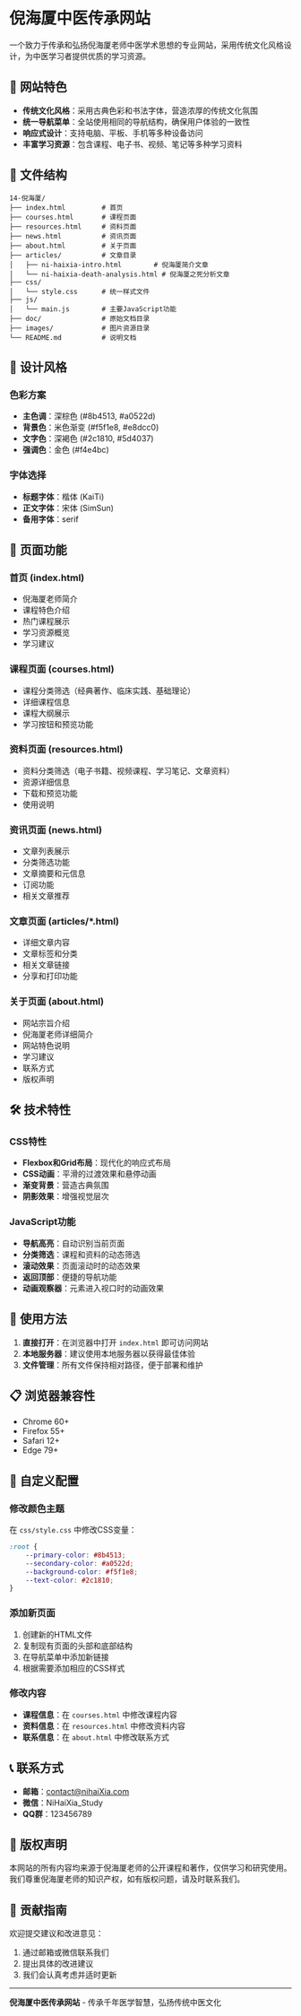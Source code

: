 # 倪海厦中医传承网站

一个致力于传承和弘扬倪海厦老师中医学术思想的专业网站，采用传统文化风格设计，为中医学习者提供优质的学习资源。

## 🌟 网站特色

- **传统文化风格**：采用古典色彩和书法字体，营造浓厚的传统文化氛围
- **统一导航菜单**：全站使用相同的导航结构，确保用户体验的一致性
- **响应式设计**：支持电脑、平板、手机等多种设备访问
- **丰富学习资源**：包含课程、电子书、视频、笔记等多种学习资料

## 📁 文件结构

```
14-倪海厦/
├── index.html         # 首页
├── courses.html       # 课程页面
├── resources.html     # 资料页面
├── news.html          # 资讯页面
├── about.html         # 关于页面
├── articles/          # 文章目录
│   ├── ni-haixia-intro.html        # 倪海厦简介文章
│   └── ni-haixia-death-analysis.html # 倪海厦之死分析文章
├── css/
│   └── style.css      # 统一样式文件
├── js/
│   └── main.js        # 主要JavaScript功能
├── doc/               # 原始文档目录
├── images/            # 图片资源目录
└── README.md          # 说明文档
```

## 🎨 设计风格

### 色彩方案
- **主色调**：深棕色 (#8b4513, #a0522d)
- **背景色**：米色渐变 (#f5f1e8, #e8dcc0)
- **文字色**：深褐色 (#2c1810, #5d4037)
- **强调色**：金色 (#f4e4bc)

### 字体选择
- **标题字体**：楷体 (KaiTi)
- **正文字体**：宋体 (SimSun)
- **备用字体**：serif

## 📱 页面功能

### 首页 (index.html)
- 倪海厦老师简介
- 课程特色介绍
- 热门课程展示
- 学习资源概览
- 学习建议

### 课程页面 (courses.html)
- 课程分类筛选（经典著作、临床实践、基础理论）
- 详细课程信息
- 课程大纲展示
- 学习按钮和预览功能

### 资料页面 (resources.html)
- 资料分类筛选（电子书籍、视频课程、学习笔记、文章资料）
- 资源详细信息
- 下载和预览功能
- 使用说明

### 资讯页面 (news.html)
- 文章列表展示
- 分类筛选功能
- 文章摘要和元信息
- 订阅功能
- 相关文章推荐

### 文章页面 (articles/*.html)
- 详细文章内容
- 文章标签和分类
- 相关文章链接
- 分享和打印功能

### 关于页面 (about.html)
- 网站宗旨介绍
- 倪海厦老师详细简介
- 网站特色说明
- 学习建议
- 联系方式
- 版权声明

## 🛠️ 技术特性

### CSS特性
- **Flexbox和Grid布局**：现代化的响应式布局
- **CSS动画**：平滑的过渡效果和悬停动画
- **渐变背景**：营造古典氛围
- **阴影效果**：增强视觉层次

### JavaScript功能
- **导航高亮**：自动识别当前页面
- **分类筛选**：课程和资料的动态筛选
- **滚动效果**：页面滚动时的动态效果
- **返回顶部**：便捷的导航功能
- **动画观察器**：元素进入视口时的动画效果

## 🚀 使用方法

1. **直接打开**：在浏览器中打开 `index.html` 即可访问网站
2. **本地服务器**：建议使用本地服务器以获得最佳体验
3. **文件管理**：所有文件保持相对路径，便于部署和维护

## 📋 浏览器兼容性

- Chrome 60+
- Firefox 55+
- Safari 12+
- Edge 79+

## 🔧 自定义配置

### 修改颜色主题
在 `css/style.css` 中修改CSS变量：
```css
:root {
    --primary-color: #8b4513;
    --secondary-color: #a0522d;
    --background-color: #f5f1e8;
    --text-color: #2c1810;
}
```

### 添加新页面
1. 创建新的HTML文件
2. 复制现有页面的头部和底部结构
3. 在导航菜单中添加新链接
4. 根据需要添加相应的CSS样式

### 修改内容
- **课程信息**：在 `courses.html` 中修改课程内容
- **资料信息**：在 `resources.html` 中修改资料内容
- **联系信息**：在 `about.html` 中修改联系方式

## 📞 联系方式

- **邮箱**：contact@nihaiXia.com
- **微信**：NiHaiXia_Study
- **QQ群**：123456789

## 📄 版权声明

本网站的所有内容均来源于倪海厦老师的公开课程和著作，仅供学习和研究使用。我们尊重倪海厦老师的知识产权，如有版权问题，请及时联系我们。

## 🤝 贡献指南

欢迎提交建议和改进意见：
1. 通过邮箱或微信联系我们
2. 提出具体的改进建议
3. 我们会认真考虑并适时更新

---

**倪海厦中医传承网站** - 传承千年医学智慧，弘扬传统中医文化 